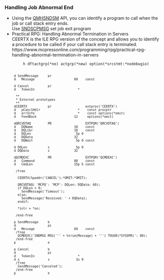 <h3>Handling Job Abnormal End</h3>
<ul>
<li>Using the <a href="https://www.ibm.com/docs/en/i/7.5?topic=ssw_ibm_i_75/apis/QMHSNDSM.html">QMHSNDSM</a> API, you can identify a program to call when the job or call stack entry ends.<br />Use <a href="https://github.com/vengoal/AS400Tools/blob/main/Message/SNDSCPMSG.CMD">SNDSCPMSG</a> set job exit program</li>
<li>Practical RPG: Handling Abnormal Termination in Servers<br />CEERTX is the ILE RPG version of the concept and allows you to identify a procedure to be called if your call stack entry is terminated.<br />https://www.mcpressonline.com/programming/rpg/practical-rpg-handling-abnormal-termination-in-servers</li>
<code>
     h dftactgrp(*no) actgrp(*new) option(*srcstmt:*nodebugio)
 
     d SendMessage     pr
     d   Message                     60    const

     d Cancel          pr
     d   TokenIn                       *

      **
      * External prototypes
      **
     dCEERTX           pr                  extproc('CEERTX')
     d   pCanclHdlr                    *    const procptr
     d   errInfo                       *    const options(*omit)
     d   FeedBack                    12     options(*omit)

     dQRCVDTAQ         PR                  EXTPGM('QRCVDTAQ')
     d   DQName                      10    const
     d   DQLibr                      10    const
     d   DQLen                        5p 0
     d   DQData                      32
     d   DQWait                       5p 0 const
 
     d DQLen           s              5p 0
     d DQData          s             32
 
     dQCMDEXC          PR                  EXTPGM('QCMDEXC')
     d   Command                     80    const
     d   CmdLen                      15p 5 const

      /free

       CEERTX(%paddr('CANCEL'):*OMIT:*OMIT);

       QRCVDTAQ( 'MCPQ': 'MCP': DQLen: DQData: 60);
       if DQLen = 0;
         SendMessage('Timeout');
       else;
         SendMessage('Received: ' + DQData);
       endif;

       *inlr = *on;

      /end-free

     p SendMessage     b
     d                 pi
     d   Message                     60    const
      /free
       QCMDEXC('SNDMSG MSG(''' + %trim(Message) + ''') TOUSR(*SYSOPR)': 80);
      /end-free
     p                 e

     p Cancel          b
     d                 pi
     d   TokenIn                       *
     d x               s              3u 0
      /free
       SendMessage('Canceled');
      /end-free
     p                 e
</code>
</li>
</ul>
